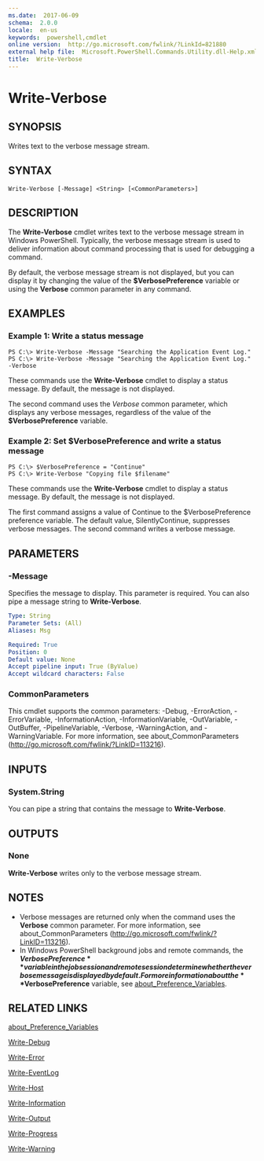 ```yaml
---
ms.date:  2017-06-09
schema:  2.0.0
locale:  en-us
keywords:  powershell,cmdlet
online version:  http://go.microsoft.com/fwlink/?LinkId=821880
external help file:  Microsoft.PowerShell.Commands.Utility.dll-Help.xml
title:  Write-Verbose
---
```


# Write-Verbose

## SYNOPSIS
Writes text to the verbose message stream.

## SYNTAX

```
Write-Verbose [-Message] <String> [<CommonParameters>]
```

## DESCRIPTION
The **Write-Verbose** cmdlet writes text to the verbose message stream in Windows PowerShell.
Typically, the verbose message stream is used to deliver information about command processing that is used for debugging a command.

By default, the verbose message stream is not displayed, but you can display it by changing the value of the **$VerbosePreference** variable or using the **Verbose** common parameter in any command.

## EXAMPLES

### Example 1: Write a status message
```
PS C:\> Write-Verbose -Message "Searching the Application Event Log."
PS C:\> Write-Verbose -Message "Searching the Application Event Log." -Verbose
```

These commands use the **Write-Verbose** cmdlet to display a status message.
By default, the message is not displayed.

The second command uses the *Verbose* common parameter, which displays any verbose messages, regardless of the value of the **$VerbosePreference** variable.

### Example 2: Set $VerbosePreference and write a status message
```
PS C:\> $VerbosePreference = "Continue"
PS C:\> Write-Verbose "Copying file $filename"
```

These commands use the **Write-Verbose** cmdlet to display a status message.
By default, the message is not displayed.

The first command assigns a value of Continue to the $VerbosePreference preference variable.
The default value, SilentlyContinue, suppresses verbose messages.
The second command writes a verbose message.

## PARAMETERS

### -Message
Specifies the message to display.
This parameter is required.
You can also pipe a message string to **Write-Verbose**.

```yaml
Type: String
Parameter Sets: (All)
Aliases: Msg

Required: True
Position: 0
Default value: None
Accept pipeline input: True (ByValue)
Accept wildcard characters: False
```

### CommonParameters
This cmdlet supports the common parameters: -Debug, -ErrorAction, -ErrorVariable, -InformationAction, -InformationVariable, -OutVariable, -OutBuffer, -PipelineVariable, -Verbose, -WarningAction, and -WarningVariable. For more information, see about_CommonParameters (http://go.microsoft.com/fwlink/?LinkID=113216).

## INPUTS

### System.String
You can pipe a string that contains the message to **Write-Verbose**.

## OUTPUTS

### None
**Write-Verbose** writes only to the verbose message stream.

## NOTES
* Verbose messages are returned only when the command uses the **Verbose** common parameter. For more information, see about_CommonParameters (http://go.microsoft.com/fwlink/?LinkID=113216).
* In Windows PowerShell background jobs and remote commands, the **$VerbosePreference** variable in the job session and remote session determine whether the verbose message is displayed by default. For more information about the **$VerbosePreference** variable, see [about_Preference_Variables](../Microsoft.PowerShell.Core/About/about_Preference_Variables.md).

## RELATED LINKS

[about_Preference_Variables](../Microsoft.PowerShell.Core/About/about_Preference_Variables.md)

[Write-Debug](Write-Debug.md)

[Write-Error](Write-Error.md)

[Write-EventLog](../Microsoft.PowerShell.Management/Write-EventLog.md)

[Write-Host](Write-Host.md)

[Write-Information](Write-Information.md)

[Write-Output](Write-Output.md)

[Write-Progress](Write-Progress.md)

[Write-Warning](Write-Warning.md)

